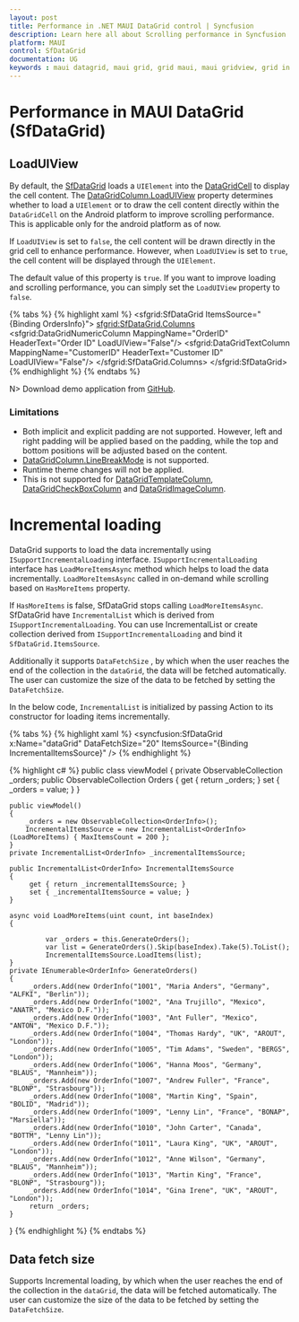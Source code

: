 ```yaml
---
layout: post
title: Performance in .NET MAUI DataGrid control | Syncfusion
description: Learn here all about Scrolling performance in Syncfusion .NET MAUI DataGrid (SfDataGrid) control and more.
platform: MAUI
control: SfDataGrid
documentation: UG
keywords : maui datagrid, maui grid, grid maui, maui gridview, grid in maui, .net maui datagrid, .net maui grid, .net grid maui, .net maui performance, maui performance
---
```


# Performance in MAUI DataGrid (SfDataGrid)

## LoadUIView

By default, the [SfDataGrid](https://help.syncfusion.com/cr/maui/Syncfusion.Maui.DataGrid.SfDataGrid.html) loads a `UIElement` into the [DataGridCell](https://help.syncfusion.com/cr/maui/Syncfusion.Maui.DataGrid.DataGridCell.html) to display the cell content. The [DataGridColumn.LoadUIView](https://help.syncfusion.com/cr/maui/Syncfusion.Maui.DataGrid.DataGridColumn.html#Syncfusion_Maui_DataGrid_DataGridColumn_LoadUIView) property determines whether to load a `UIElement` or to draw the cell content directly within the `DataGridCell` on the Android platform to improve scrolling performance. This is applicable only for the android platform as of now.

If `LoadUIView` is set to `false`, the cell content will be drawn directly in the grid cell to enhance performance. However, when `LoadUIView` is set to `true`, the cell content will be displayed through the `UIElement`.

The default value of this property is `true`. If you want to improve loading and scrolling performance, you can simply set the `LoadUIView` property to `false`.

{% tabs %}
{% highlight xaml %}
<sfgrid:SfDataGrid ItemsSource="{Binding OrdersInfo}">
    <sfgrid:SfDataGrid.Columns>
        <sfgrid:DataGridNumericColumn MappingName="OrderID" HeaderText="Order ID" LoadUIView="False"/>
        <sfgrid:DataGridTextColumn MappingName="CustomerID" HeaderText="Customer ID" LoadUIView="False"/>
    </sfgrid:SfDataGrid.Columns>
</sfgrid:SfDataGrid>
{% endhighlight %}
{% endtabs %}

N> Download demo application from [GitHub](https://github.com/SyncfusionExamples/How-to-improve-scrolling-performance-in-.NET-MAUI-DataGrid).

### Limitations

* Both implicit and explicit padding are not supported. However, left and right padding will be applied based on the padding, while the top and bottom positions will be adjusted based on the content.
* [DataGridColumn.LineBreakMode](https://help.syncfusion.com/cr/maui/Syncfusion.Maui.DataGrid.DataGridColumn.html#Syncfusion_Maui_DataGrid_DataGridColumn_LineBreakMode) is not supported.
* Runtime theme changes will not be applied.
* This is not supported for [DataGridTemplateColumn](https://help.syncfusion.com/cr/maui/Syncfusion.Maui.DataGrid.DataGridTemplateColumn.html), [DataGridCheckBoxColumn](https://help.syncfusion.com/cr/maui/Syncfusion.Maui.DataGrid.DataGridCheckBoxColumn.html) and [DataGridImageColumn](https://help.syncfusion.com/cr/maui/Syncfusion.Maui.DataGrid.DataGridImageColumn.html).

# Incremental loading

DataGrid supports to load the data incrementally using `ISupportIncrementalLoading` interface. `ISupportIncrementalLoading` interface has `LoadMoreItemsAsync` method which helps to load the data incrementally. `LoadMoreItemsAsync` called in on-demand while scrolling based on `HasMoreItems` property.

If `HasMoreItems` is false, SfDataGrid stops calling `LoadMoreItemsAsync`. SfDataGrid have `IncrementalList` which is derived from `ISupportIncrementalLoading`. You can use IncrementalList or create collection derived from `ISupportIncrementalLoading` and bind it `SfDataGrid.ItemsSource`.

Additionally it supports `DataFetchSize` , by which when the user reaches the end of the collection in the `dataGrid`, the data will be fetched automatically. The user can customize the size of the data to be fetched by setting the `DataFetchSize`.

In the below code, `IncrementalList` is initialized by passing Action to its constructor for loading items incrementally.

{% tabs %}
{% highlight xaml %}
<syncfusion:SfDataGrid 
                x:Name="dataGrid" 
                DataFetchSize="20"
                ItemsSource="{Binding IncrementalItemsSource}" />
{% endhighlight %}

{% highlight c# %}
public class viewModel
{
    private ObservableCollection<OrderInfo> _orders;
    public ObservableCollection<OrderInfo> Orders
    {
        get { return _orders; }
        set { _orders = value; }
    }

    public viewModel()
    {
        _orders = new ObservableCollection<OrderInfo>();
        IncrementalItemsSource = new IncrementalList<OrderInfo>(LoadMoreItems) { MaxItemsCount = 200 };
    }
    private IncrementalList<OrderInfo> _incrementalItemsSource;

    public IncrementalList<OrderInfo> IncrementalItemsSource
    {
         get { return _incrementalItemsSource; }
         set { _incrementalItemsSource = value; }
    }

    async void LoadMoreItems(uint count, int baseIndex)
    {
   
             var _orders = this.GenerateOrders();
             var list = GenerateOrders().Skip(baseIndex).Take(5).ToList();
             IncrementalItemsSource.LoadItems(list);
    }
    private IEnumerable<OrderInfo> GenerateOrders()
    {
         _orders.Add(new OrderInfo("1001", "Maria Anders", "Germany", "ALFKI", "Berlin"));
         _orders.Add(new OrderInfo("1002", "Ana Trujillo", "Mexico", "ANATR", "Mexico D.F."));
         _orders.Add(new OrderInfo("1003", "Ant Fuller", "Mexico", "ANTON", "Mexico D.F."));
         _orders.Add(new OrderInfo("1004", "Thomas Hardy", "UK", "AROUT", "London"));
         _orders.Add(new OrderInfo("1005", "Tim Adams", "Sweden", "BERGS", "London"));
         _orders.Add(new OrderInfo("1006", "Hanna Moos", "Germany", "BLAUS", "Mannheim"));
         _orders.Add(new OrderInfo("1007", "Andrew Fuller", "France", "BLONP", "Strasbourg"));
         _orders.Add(new OrderInfo("1008", "Martin King", "Spain", "BOLID", "Madrid"));
         _orders.Add(new OrderInfo("1009", "Lenny Lin", "France", "BONAP", "Marsiella"));
         _orders.Add(new OrderInfo("1010", "John Carter", "Canada", "BOTTM", "Lenny Lin"));
         _orders.Add(new OrderInfo("1011", "Laura King", "UK", "AROUT", "London"));
         _orders.Add(new OrderInfo("1012", "Anne Wilson", "Germany", "BLAUS", "Mannheim"));
         _orders.Add(new OrderInfo("1013", "Martin King", "France", "BLONP", "Strasbourg"));
         _orders.Add(new OrderInfo("1014", "Gina Irene", "UK", "AROUT", "London"));
         return _orders;
    }
}
{% endhighlight %}
{% endtabs %}

## Data fetch size

Supports Incremental loading, by which when the user reaches the end of the collection in the `dataGrid`, the data will be fetched automatically. The user can customize the size of the data to be fetched by setting the `DataFetchSize`.

